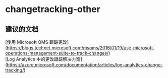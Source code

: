 
<properties
    pageTitle="changetracking-other"
    description="与更改跟踪其他方面相关的问题"
    service="microsoft.operationalinsights"
    resource="operationalinsightsaccounts"
    authors="adoylemsft"
    displayorder=""
    selfHelpType="generic"
    supportTopicIds="32536592"
    resourceTags=""
    productPesIds="15725"
    cloudEnvironments="public, Blackforest, Fairfax"
/>


# changetracking-other


## **建议的文档**
[使用 Microsoft OMS 跟踪更改] (https://blogs.technet.microsoft.com/msoms/2016/01/19/use-microsoft-operations-management-suite-to-track-changes/) <br>
[Log Analytics 中的更改跟踪解决方案] (https://azure.microsoft.com/documentation/articles/log-analytics-change-tracking/)


<!--HONumber=Oct16_HO5-->


